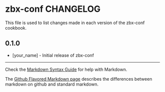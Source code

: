 zbx-conf CHANGELOG
==================

This file is used to list changes made in each version of the zbx-conf cookbook.

0.1.0
-----
- [your_name] - Initial release of zbx-conf

- - -
Check the [Markdown Syntax Guide](http://daringfireball.net/projects/markdown/syntax) for help with Markdown.

The [Github Flavored Markdown page](http://github.github.com/github-flavored-markdown/) describes the differences between markdown on github and standard markdown.
